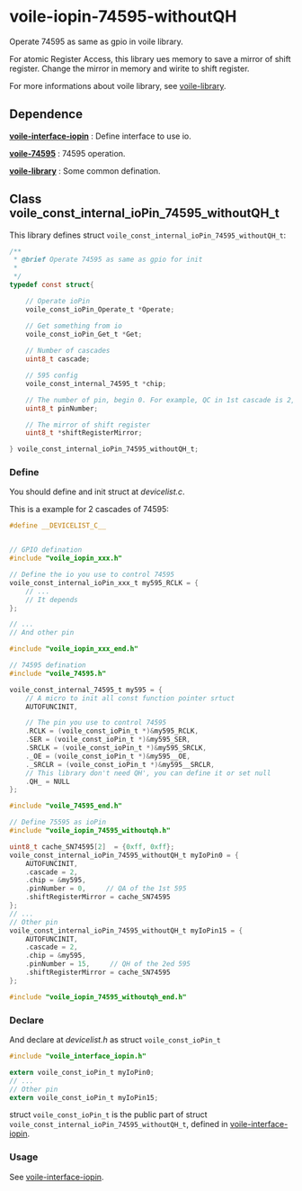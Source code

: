# voile-iopin-74595-withoutQH
Operate 74595 as same as gpio in voile library.

For atomic Register Access, this library ues memory to save a mirror of shift register. Change the mirror in memory and wirite to shift register.

For more informations about voile library, see [voile-library](https://github.com/Jimmy39/voile-library).

## Dependence
**[voile-interface-iopin](https://github.com/Jimmy39/voile-interface-iopin)** : Define interface to use io.

**[voile-74595](https://github.com/Jimmy39/voile-74595)** : 74595 operation.

**[voile-library](https://github.com/Jimmy39/voile-library)** : Some common defination.

## Class voile_const_internal_ioPin_74595_withoutQH_t

This library defines struct ```voile_const_internal_ioPin_74595_withoutQH_t```:
```C
/**
 * @brief Operate 74595 as same as gpio for init
 * 
 */
typedef const struct{

    // Operate ioPin
    voile_const_ioPin_Operate_t *Operate;

    // Get something from io
    voile_const_ioPin_Get_t *Get;
    
    // Number of cascades
    uint8_t cascade;

    // 595 config
    voile_const_internal_74595_t *chip;

    // The number of pin, begin 0. For example, QC in 1st cascade is 2, QA in 2st cascade is 8
    uint8_t pinNumber;

    // The mirror of shift register
    uint8_t *shiftRegisterMirror;

} voile_const_internal_ioPin_74595_withoutQH_t;
```

### Define

You should define and init struct at *devicelist.c*.

This is a example for 2 cascades of 74595:
```C
#define __DEVICELIST_C__


// GPIO defination
#include "voile_iopin_xxx.h"

// Define the io you use to control 74595
voile_const_internal_ioPin_xxx_t my595_RCLK = {
    // ...
    // It depends
};

// ...
// And other pin

#include "voile_iopin_xxx_end.h"

// 74595 defination
#include "voile_74595.h"

voile_const_internal_74595_t my595 = {
    // A micro to init all const function pointer srtuct
    AUTOFUNCINIT,

    // The pin you use to control 74595
    .RCLK = (voile_const_ioPin_t *)&my595_RCLK,
    .SER = (voile_const_ioPin_t *)&my595_SER,
    .SRCLK = (voile_const_ioPin_t *)&my595_SRCLK,
    ._OE = (voile_const_ioPin_t *)&my595__OE,
    ._SRCLR = (voile_const_ioPin_t *)&my595__SRCLR,
    // This library don't need QH', you can define it or set null
    .QH_ = NULL
};

#include "voile_74595_end.h"

// Define 75595 as ioPin
#include "voile_iopin_74595_withoutqh.h"

uint8_t cache_SN74595[2]  = {0xff, 0xff};
voile_const_internal_ioPin_74595_withoutQH_t myIoPin0 = {
    AUTOFUNCINIT,
    .cascade = 2,
    .chip = &my595,
    .pinNumber = 0,     // QA of the 1st 595 
    .shiftRegisterMirror = cache_SN74595
};
// ...
// Other pin
voile_const_internal_ioPin_74595_withoutQH_t myIoPin15 = {
    AUTOFUNCINIT,
    .cascade = 2,
    .chip = &my595,
    .pinNumber = 15,     // QH of the 2ed 595 
    .shiftRegisterMirror = cache_SN74595
};

#include "voile_iopin_74595_withoutqh_end.h"

```

### Declare

And declare at *devicelist.h* as struct ```voile_const_ioPin_t```

```C
#include "voile_interface_iopin.h"

extern voile_const_ioPin_t myIoPin0;
// ...
// Other pin
extern voile_const_ioPin_t myIoPin15;
```

struct ```voile_const_ioPin_t``` is the public part of struct ```voile_const_internal_ioPin_74595_withoutQH_t```, defined in [voile-interface-iopin](https://github.com/Jimmy39/voile-interface-iopin).

### Usage

See [voile-interface-iopin](https://github.com/Jimmy39/voile-interface-iopin).